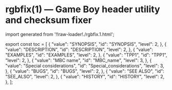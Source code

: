 # rgbfix(1) — Game Boy header utility and checksum fixer

import generated from '!!raw-loader!./rgbfix.1.html';

<div className="manual-text" dangerouslySetInnerHTML={{ __html: generated }} />

export const toc = [
{
	"value": "SYNOPSIS",
	"id": "SYNOPSIS",
	"level": 2,
},
{
	"value": "DESCRIPTION",
	"id": "DESCRIPTION",
	"level": 2,
},
{
	"value": "EXAMPLES",
	"id": "EXAMPLES",
	"level": 2,
},
{
	"value": "TPP1",
	"id": "TPP1",
	"level": 2,
},
{
	"value": "MBC name",
	"id": "MBC_name",
	"level": 3,
},
{
	"value": "Special considerations",
	"id": "Special_considerations",
	"level": 3,
},
{
	"value": "BUGS",
	"id": "BUGS",
	"level": 2,
},
{
	"value": "SEE ALSO",
	"id": "SEE_ALSO",
	"level": 2,
},
{
	"value": "HISTORY",
	"id": "HISTORY",
	"level": 2,
},
];
